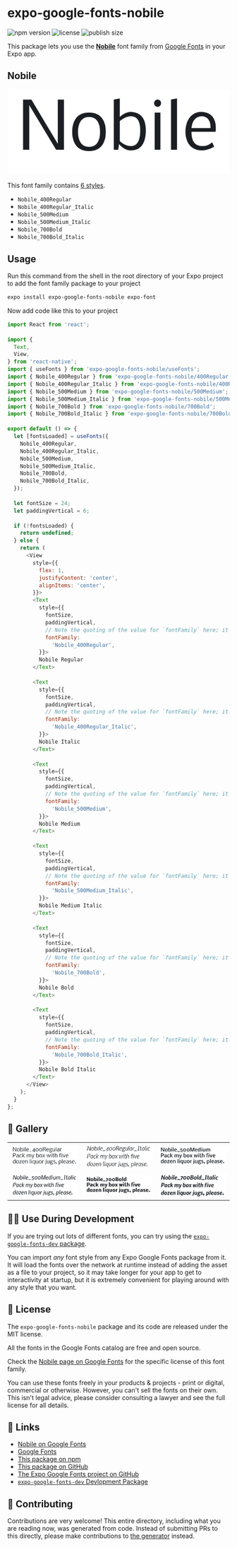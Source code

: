 # expo-google-fonts-nobile

![npm version](https://flat.badgen.net/npm/v/expo-google-fonts-nobile)
![license](https://flat.badgen.net/github/license/expo/google-fonts)
![publish size](https://flat.badgen.net/packagephobia/install/expo-google-fonts-nobile)

This package lets you use the [**Nobile**](https://fonts.google.com/specimen/Nobile) font family from [Google Fonts](https://fonts.google.com/) in your Expo app.

## Nobile

![Nobile](./font-family.png)

This font family contains [6 styles](#-gallery).

- `Nobile_400Regular`
- `Nobile_400Regular_Italic`
- `Nobile_500Medium`
- `Nobile_500Medium_Italic`
- `Nobile_700Bold`
- `Nobile_700Bold_Italic`

## Usage

Run this command from the shell in the root directory of your Expo project to add the font family package to your project
```sh
expo install expo-google-fonts-nobile expo-font
```

Now add code like this to your project
```js
import React from 'react';

import {
  Text,
  View,
} from 'react-native';
import { useFonts } from 'expo-google-fonts-nobile/useFonts';
import { Nobile_400Regular } from 'expo-google-fonts-nobile/400Regular';
import { Nobile_400Regular_Italic } from 'expo-google-fonts-nobile/400Regular_Italic';
import { Nobile_500Medium } from 'expo-google-fonts-nobile/500Medium';
import { Nobile_500Medium_Italic } from 'expo-google-fonts-nobile/500Medium_Italic';
import { Nobile_700Bold } from 'expo-google-fonts-nobile/700Bold';
import { Nobile_700Bold_Italic } from 'expo-google-fonts-nobile/700Bold_Italic';

export default () => {
  let [fontsLoaded] = useFonts({
    Nobile_400Regular,
    Nobile_400Regular_Italic,
    Nobile_500Medium,
    Nobile_500Medium_Italic,
    Nobile_700Bold,
    Nobile_700Bold_Italic,
  });

  let fontSize = 24;
  let paddingVertical = 6;

  if (!fontsLoaded) {
    return undefined;
  } else {
    return (
      <View
        style={{
          flex: 1,
          justifyContent: 'center',
          alignItems: 'center',
        }}>
        <Text
          style={{
            fontSize,
            paddingVertical,
            // Note the quoting of the value for `fontFamily` here; it expects a string!
            fontFamily:
              'Nobile_400Regular',
          }}>
          Nobile Regular
        </Text>

        <Text
          style={{
            fontSize,
            paddingVertical,
            // Note the quoting of the value for `fontFamily` here; it expects a string!
            fontFamily:
              'Nobile_400Regular_Italic',
          }}>
          Nobile Italic
        </Text>

        <Text
          style={{
            fontSize,
            paddingVertical,
            // Note the quoting of the value for `fontFamily` here; it expects a string!
            fontFamily:
              'Nobile_500Medium',
          }}>
          Nobile Medium
        </Text>

        <Text
          style={{
            fontSize,
            paddingVertical,
            // Note the quoting of the value for `fontFamily` here; it expects a string!
            fontFamily:
              'Nobile_500Medium_Italic',
          }}>
          Nobile Medium Italic
        </Text>

        <Text
          style={{
            fontSize,
            paddingVertical,
            // Note the quoting of the value for `fontFamily` here; it expects a string!
            fontFamily:
              'Nobile_700Bold',
          }}>
          Nobile Bold
        </Text>

        <Text
          style={{
            fontSize,
            paddingVertical,
            // Note the quoting of the value for `fontFamily` here; it expects a string!
            fontFamily:
              'Nobile_700Bold_Italic',
          }}>
          Nobile Bold Italic
        </Text>
      </View>
    );
  }
};

```

## 🔡 Gallery


||||
|-|-|-|
|![Nobile_400Regular](.//400Regular/Nobile_400Regular.ttf.png)|![Nobile_400Regular_Italic](.//400Regular_Italic/Nobile_400Regular_Italic.ttf.png)|![Nobile_500Medium](.//500Medium/Nobile_500Medium.ttf.png)||
|![Nobile_500Medium_Italic](.//500Medium_Italic/Nobile_500Medium_Italic.ttf.png)|![Nobile_700Bold](.//700Bold/Nobile_700Bold.ttf.png)|![Nobile_700Bold_Italic](.//700Bold_Italic/Nobile_700Bold_Italic.ttf.png)||


## 👩‍💻 Use During Development

If you are trying out lots of different fonts, you can try using the [`expo-google-fonts-dev` package](https://github.com/freeboub/google-fonts/tree/master/font-packages/dev#readme).

You can import *any* font style from any Expo Google Fonts package from it. It will load the fonts
over the network at runtime instead of adding the asset as a file to your project, so it may take longer
for your app to get to interactivity at startup, but it is extremely convenient
for playing around with any style that you want.

## 📖 License

The `expo-google-fonts-nobile` package and its code are released under the MIT license.

All the fonts in the Google Fonts catalog are free and open source.

Check the [Nobile page on Google Fonts](https://fonts.google.com/specimen/Nobile) for the specific license of this font family.

You can use these fonts freely in your products & projects - print or digital, commercial or otherwise. However, you can't sell the fonts on their own. This isn't legal advice, please consider consulting a lawyer and see the full license for all details.

## 🔗 Links

- [Nobile on Google Fonts](https://fonts.google.com/specimen/Nobile)
- [Google Fonts](https://fonts.google.com/)
- [This package on npm](https://www.npmjs.com/package/expo-google-fonts-nobile)
- [This package on GitHub](https://github.com/freeboub/google-fonts/tree/master/font-packages/nobile)
- [The Expo Google Fonts project on GitHub](https://github.com/freeboub/google-fonts)
- [`expo-google-fonts-dev` Devlopment Package](https://github.com/freeboub/google-fonts/tree/master/font-packages/dev)

## 🤝 Contributing

Contributions are very welcome! This entire directory, including what you are reading now, was generated from code. Instead of submitting PRs to this directly, please make contributions to [the generator](https://github.com/freeboub/google-fonts/tree/master/packages/generator) instead.
